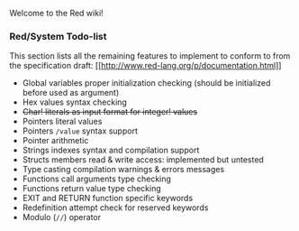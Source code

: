 Welcome to the Red wiki!

### Red/System Todo-list

This section lists all the remaining features to implement to conform to
from the specification draft: [[http://www.red-lang.org/p/documentation.html]]

* Global variables proper initialization checking (should be initialized before used as argument)
* Hex values syntax checking
* <strike>Char! literals as input format for integer! values</strike>
* Pointers literal values
* Pointers `/value` syntax support
* Pointer arithmetic
* Strings indexes syntax and compilation support
* Structs members read & write access: implemented but untested
* Type casting compilation warnings & errors messages
* Functions call arguments type checking
* Functions return value type checking
* EXIT and RETURN function specific keywords
* Redefinition attempt check for reserved keywords
* Modulo (`//`) operator

